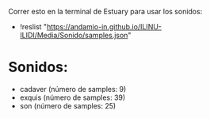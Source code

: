 Correr esto en la terminal de Estuary para usar los sonidos:

+ !reslist "https://andamio-in.github.io/ILINU-ILIDI/Media/Sonido/samples.json"


# Sonidos:
+ cadaver (número de samples: 9)
+ exquis (número de samples: 39)
+ son (número de samples: 25)
